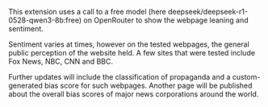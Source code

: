 This extension uses a call to a free model (here deepseek/deepseek-r1-0528-qwen3-8b:free) on OpenRouter to show the webpage leaning and sentiment.

Sentiment varies at times, however on the tested webpages, the general public perception of the website held.
A few sites that were tested include Fox News, NBC, CNN and BBC.

Further updates will include the classification of propaganda and a custom-generated bias score for such webpages.
Another page will be published about the overall bias scores of major news corporations around the world.
